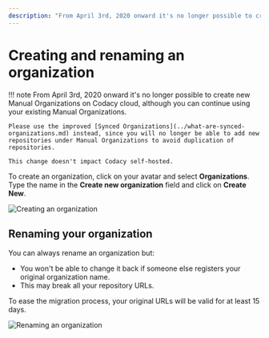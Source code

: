 ```yaml
---
description: "From April 3rd, 2020 onward it's no longer possible to create new Manual Organizations on Codacy cloud, although you can continue using your existing Manual Organizations."
---
```


# Creating and renaming an organization

!!! note
    From April 3rd, 2020 onward it's no longer possible to create new Manual Organizations on Codacy cloud, although you can continue using your existing Manual Organizations.

    Please use the improved [Synced Organizations](../what-are-synced-organizations.md) instead, since you will no longer be able to add new repositories under Manual Organizations to avoid duplication of repositories.

    This change doesn't impact Codacy self-hosted.

To create an organization, click on your avatar and select **Organizations**. Type the name in the **Create new organization** field and click on **Create New**.

![Creating an organization](images/image-00.gif)

## Renaming your organization

You can always rename an organization but:

-   You won't be able to change it back if someone else registers your original organization name.
-   This may break all your repository URLs.

To ease the migration process, your original URLs will be valid for at least 15 days.

![Renaming an organization](images/rename-org.png)
